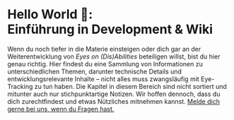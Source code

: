 # Hello World 👋:<br>Einführung in Development & Wiki

Wenn du noch tiefer in die Materie einsteigen oder dich gar an der Weiterentwicklung von _Eyes on (Dis)Abilities_ beteiligen willst, bist du hier genau richtig.
Hier findest du eine Sammlung von Informationen zu unterschiedlichen Themen, darunter technische Details und entwicklungsrelevante Inhalte – nicht alles muss zwangsläufig mit Eye-Tracking zu tun haben.
Die Kapitel in diesem Bereich sind nicht sortiert und mitunter auch nur stichpunktartige Notizen.
Wir hoffen dennoch, dass du dich zurechtfindest und etwas Nützliches mitnehmen kannst.
[Melde dich gerne bei uns, wenn du Fragen hast.](/de/06-miscellaneous/contact)
